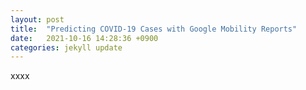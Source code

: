 ```yaml
---
layout: post
title:  "Predicting COVID-19 Cases with Google Mobility Reports"
date:   2021-10-16 14:28:36 +0900
categories: jekyll update
---
```


xxxx